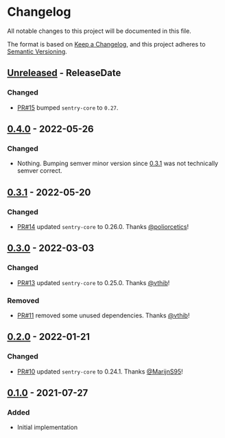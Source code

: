 <!-- markdownlint-disable blanks-around-headings blanks-around-lists no-duplicate-heading -->

# Changelog
All notable changes to this project will be documented in this file.

The format is based on [Keep a Changelog](https://keepachangelog.com/en/1.0.0/),
and this project adheres to [Semantic Versioning](https://semver.org/spec/v2.0.0.html).

<!-- next-header -->
## [Unreleased] - ReleaseDate
### Changed
- [PR#15](https://github.com/EmbarkStudios/sentry-contrib-rust/pull/15) bumped `sentry-core` to `0.27`.

## [0.4.0] - 2022-05-26
### Changed
- Nothing. Bumping semver minor version since [0.3.1] was not technically semver correct.

## [0.3.1] - 2022-05-20
### Changed
- [PR#14](https://github.com/EmbarkStudios/sentry-contrib-rust/pull/14) updated `sentry-core` to 0.26.0. Thanks [@poliorcetics](https://github.com/poliorcetics)!

## [0.3.0] - 2022-03-03
### Changed
- [PR#13](https://github.com/EmbarkStudios/sentry-contrib-rust/pull/13) updated `sentry-core` to 0.25.0. Thanks [@vthib](https://github.com/vthib)!

### Removed
- [PR#11](https://github.com/EmbarkStudios/sentry-contrib-rust/pull/11) removed some unused dependencies. Thanks [@vthib](https://github.com/vthib)!

## [0.2.0] - 2022-01-21
### Changed
- [PR#10](https://github.com/EmbarkStudios/sentry-contrib-rust/pull/10) updated `sentry-core` to 0.24.1. Thanks [@MarijnS95](https://github.com/MarijnS95)!

## [0.1.0] - 2021-07-27
### Added
- Initial implementation

<!-- next-url -->
[Unreleased]: https://github.com/EmbarkStudios/sentry-contrib-rust/compare/0.4.0...HEAD
[0.4.0]: https://github.com/EmbarkStudios/sentry-contrib-rust/compare/0.3.1...0.4.0
[0.3.1]: https://github.com/EmbarkStudios/sentry-contrib-rust/compare/0.3.0...0.3.1
[0.3.0]: https://github.com/EmbarkStudios/sentry-contrib-rust/compare/0.2.0...0.3.0
[0.2.0]: https://github.com/EmbarkStudios/sentry-contrib-rust/compare/0.1.0...0.2.0
[0.1.0]: https://github.com/EmbarkStudios/sentry-contrib-rust/releases/tag/0.1.0
